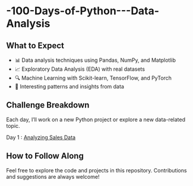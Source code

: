 # -100-Days-of-Python---Data-Analysis
## What to Expect
- 📊 Data analysis techniques using Pandas, NumPy, and Matplotlib
- 📈 Exploratory Data Analysis (EDA) with real datasets
- 🔍 Machine Learning with Scikit-learn, TensorFlow, and PyTorch
- 🧠 Interesting patterns and insights from data
## Challenge Breakdown
Each day, I’ll work on a new Python project or explore a new data-related topic.   

Day 1 : [Analyzing Sales Data](https://github.com/ragavi-ashok/100-Days-of-Python-Data-Analysis/blob/main/100-Days-of-Python-Data-Analysis/day-001/day001.ipynb)
## How to Follow Along
Feel free to explore the code and projects in this repository. Contributions and suggestions are always welcome!
